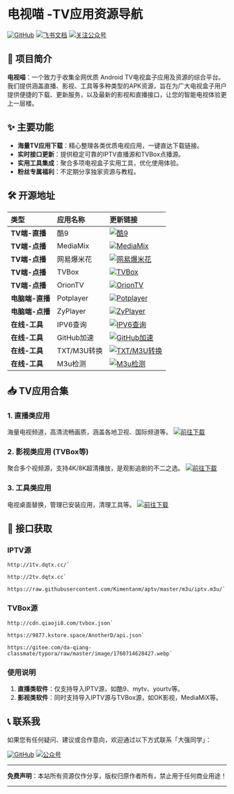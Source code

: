 # 电视喵 -TV应用资源导航

[![GitHub](https://img.shields.io/badge/GitHub-大强同学-181717?logo=github)](https://github.com/dqtx760)
[![飞书文档](https://img.shields.io/badge/知识库-教程合集-00A1E9?logo=feishu)](https://xodnytdcaw.feishu.cn/wiki/BtjSwIjMuiISo7kNFiQcMMXcnKc)
[![关注公众号](https://img.shields.io/badge/公众号-大强同学-07C160?logo=wechat)](https://gitee.com/da-qiang-classmate/typora/raw/master/image/687df59c-f85e-4a5f-ab35-cf86112e87fd.webp) <!-- 假设这是公众号二维码链接 -->

## 🚀 项目简介

**电视喵**：一个致力于收集全网优质 Android TV电视盒子应用及资源的综合平台。我们提供涵盖直播、影视、工具等多种类型的APK资源，旨在为广大电视盒子用户提供便捷的下载、更新服务，以及最新的影视和直播接口，让您的智能电视体验更上一层楼。

## ✨ 主要功能

-   **海量TV应用下载**：精心整理各类优质电视应用，一键直达下载链接。
-   **实时接口更新**：提供稳定可靠的IPTV直播源和TVBox点播源。
-   **实用工具集成**：聚合多项电视盒子实用工具，优化使用体验。
-   **粉丝专属福利**：不定期分享独家资源与教程。

## 🛠️ 开源地址

| 类型            | 应用名称    | 更新链接                                                                                                                                                                                                                                                                                                                                                                                                                                                                                        |
| :-------------- | :---------- | :-------------------------------------------------------------------------------------------------------------------------------------------------------------------------------------------------------------------------------------------------------------------------------------------------------------------------------------------------------------------------------------------------------------------------------------------------------------------------------------- |
| **TV端-直播**   | 酷9         | [![酷9](https://img.shields.io/badge/-酷9-blueviolet)](https://pan.xunlei.com/x/VOc19v6j083vscOuJTHMotXXA1?pwd=prgs#)                                                                                                                                                                                                                                                                                                                                                                       |
| **TV端-点播**   | MediaMix    | [![MediaMix](https://img.shields.io/badge/-MediaMix-blueviolet)](https://pan.xunlei.com/x/VOc1AxykD5hgSXcta4ZSCFMNA1?pwd=be8u#)                                                                                                                                                                                                                                                                                                                                                         |
| **TV端-点播**   | 网易爆米花  | [![网易爆米花](https://img.shields.io/badge/-网易爆米花-red)](https://bmh.163.com/)                                                                                                                                                                                                                                                                                                                                                                                                      |
| **TV端-点播**   | TVBox       | [![TVBox](https://img.shields.io/badge/-TVBox-blueviolet)](https://www.kdocs.cn/l/cbqzlC3waPFX)                                                                                                                                                                                                                                                                                                                                                                                         |
| **TV端-点播**   | OrionTV     | [![OrionTV](https://img.shields.io/badge/-OrionTV-blueviolet)](https://github.com/orion-lib/OrionTV/releases)                                                                                                                                                                                                                                                                                                                                                                           |
| **电脑端-直播** | Potplayer   | [![Potplayer](https://img.shields.io/badge/-Potplayer-lightgreen)](https://www.kdocs.cn/l/clmJIYpDA4mH)                                                                                                                                                                                                                                                                                                                                                                                 |
| **电脑端-点播** | ZyPlayer    | [![ZyPlayer](https://img.shields.io/badge/-ZyPlayer-lightgreen)](https://www.kdocs.cn/l/clmJIYpDA4mH)                                                                                                                                                                                                                                                                                                                                                                                   |
| **在线-工具**   | IPV6查询    | [![IPV6查询](https://img.shields.io/badge/-IPV6查询-lightgrey)](https://ipconfig.com/zh)                                                                                                                                                                                                                                                                                                                                                                                                |
| **在线-工具**   | GitHub加速  | [![GitHub加速](https://img.shields.io/badge/-GitHub加速-orange)](https://proxy.pipers.cn/)                                                                                                                                                                                                                                                                                                                                                                                              |
| **在线-工具**   | TXT/M3U转换 | [![TXT/M3U转换](https://img.shields.io/badge/-TXT%2FM3U转换-yellowgreen)](https://www.qiushui.vip/gj/zh.html)                                                                                                                                                                                                                                                                                                                                                                           |
| **在线-工具**   | M3u检测     | [![M3u检测](https://img.shields.io/badge/-M3u检测-darkgreen)](https://pan.xunlei.com/s/VObOEh5aX766n2zOEttkN1oPA1?pwd=t6ku#)                                                                                                                                                                                                                                                                                                                                                             |

## 📥 TV应用合集

### 1. 直播类应用

海量电视频道，高清流畅画质，涵盖各地卫视、国际频道等。
[![前往下载](https://img.shields.io/badge/-前往下载-informational)](https://pan.xunlei.com/x/VOc03g4SRNe1cv1Q-k6u7G2lA1?pwd=mt63#)

### 2. 影视类应用 (TVBox等)

聚合多个视频源，支持4K/8K超清播放，是观影追剧的不二之选。
[![前往下载](https://img.shields.io/badge/-前往下载-informational)](https://pan.xunlei.com/x/VOc03mdrabEobKGnIwPCUvREA1?pwd=2ku6#)

### 3. 工具类应用

电视桌面替换，管理已安装应用，清理工具等。
[![前往下载](https://img.shields.io/badge/-前往下载-informational)](https://pan.xunlei.com/x/VOc03sJogWROkrLSr6DyApFrA1?pwd=nmsb#)

## 🔗 接口获取

### IPTV源

```
http://1tv.dqtx.cc/`

http://2tv.dqtx.cc`

https://raw.githubusercontent.com/Kimentanm/aptv/master/m3u/iptv.m3u/`
```



### TVBox源

```
http://cdn.qiaoji8.com/tvbox.json`

https://9877.kstore.space/AnotherD/api.json`

https://gitee.com/da-qiang-classmate/typora/raw/master/image/1760714628427.webp`
```



### 使用说明

1.  **直播类软件**：仅支持导入IPTV源，如酷9、mytv、yourtv等。
2.  **影视类软件**：同时支持导入IPTV源与TVBox源，如OK影视，MediaMiX等。

## 📞 联系我

如果您有任何疑问、建议或合作意向，欢迎通过以下方式联系「大强同学」：

[![GitHub](https://img.shields.io/badge/GitHub-dqtx760-181717?logo=github)](https://github.com/dqtx760)
[![公众号](https://img.shields.io/badge/微信公众号-大强同学-07C160?logo=wechat)](https://gitee.com/da-qiang-classmate/typora/raw/master/image/687df59c-f85e-4a5f-ab35-cf86112e87fd.webp) <!-- 假设这是公众号二维码链接 -->

---

**免费声明**：本站所有资源仅作分享，版权归原作者所有，禁止用于任何商业用途！

---
